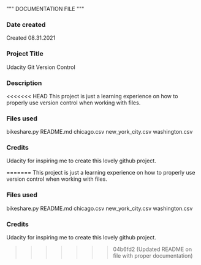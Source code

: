""" DOCUMENTATION FILE """

### Date created
Created 08.31.2021

### Project Title
Udacity Git Version Control

### Description
<<<<<<< HEAD
This project is just a learning experience on how to properly use version control when working with files. 

### Files used
bikeshare.py
README.md
chicago.csv
new_york_city.csv
washington.csv

### Credits
Udacity for inspiring me to create this lovely github project.

=======
This project is just a learning experience on how to properly use version control when working with files.

### Files used
bikeshare.py README.md chicago.csv new_york_city.csv washington.csv

### Credits
Udacity for inspiring me to create this lovely github project.
>>>>>>> 04b6fd2 (Updated README on file with proper documentation)
